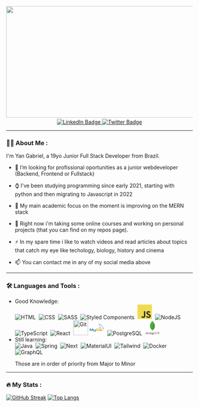<div align="center">
  <img src="https://media.giphy.com/media/L1R1tvI9svkIWwpVYr/giphy.gif" width="550" height="300"/>
  	<div id="badges">
		<a href="https://www.linkedin.com/in/gabriel-leitao/">
			<img src="https://img.shields.io/badge/LinkedIn-blue?style=for-the-badge&logo=linkedin&logoColor=white" alt="LinkedIn Badge"/>
		</a>
		<a href="https://twitter.com/yangyrru">
			<img src="https://img.shields.io/badge/Twitter-blue?style=for-the-badge&logo=twitter&logoColor=white" alt="Twitter Badge"/>
		</a>
	</div>
</div>

---


### :man_technologist: About Me :

I'm Yan Gabriel, a 19yo Junior Full Stack Developer from Brazil.
- :telescope: I’m looking for profissional oportunities as a junior webdeveloper (Backend, Frontend or Fullstack)

- :watch: I've been studying programming since early 2021, starting with python and then migrating to Javascript in 2022

- :book: My main academic focus on the moment is improving on the MERN stack

- :seedling: Right now i'm taking some online courses and working on personal projects (that you can find on my repos page).

- :zap: In my spare time i like to watch videos and read articles about topics that catch my eye like techology, biology, history and cinema

- :mailbox: You can contact me in any of my social media above

---

### :hammer_and_wrench: Languages and Tools :

<div>
    <ul>
        <li>Good Knowledge: <br/>
            <img src="https://www.w3.org/html/logo/downloads/HTML5_Badge_512.png" title="HTML5" alt="HTML" width="40" height="40"/>&nbsp;
            <img src="https://upload.wikimedia.org/wikipedia/commons/thumb/6/62/CSS3_logo.svg/2048px-CSS3_logo.svg.png"  title="CSS3" alt="CSS" width="40" height="40"/>&nbsp;
            <img src="https://sass-lang.com/assets/img/styleguide/seal-color-aef0354c.png"  title="SASS" alt="SASS" width="40" height="40"/>&nbsp;
	    <img src="https://avatars.githubusercontent.com/u/20658825?s=200&v=4"  title="Styled Components" alt="Styled Components" width="40" height="40"/>&nbsp;
            <img src="https://github.com/devicons/devicon/blob/master/icons/javascript/javascript-original.svg" title="JavaScript" alt="JavaScript" width="40" height="40"/>&nbsp;
            <img src="https://walde.co/wp-content/uploads/2016/09/nodejs_logo.png" title="NodeJS" alt="NodeJS" width="40" height="40"/>&nbsp;
	    <img src="https://upload.wikimedia.org/wikipedia/commons/thumb/4/4c/Typescript_logo_2020.svg/2048px-Typescript_logo_2020.svg.png" title="TypeScript" alt="TypeScript" width="40" height="40"/>&nbsp;
	    <img src="https://ionicframework.com/docs/icons/logo-react-icon.png" title="React" alt="React" width="40" height="40"/>&nbsp;
            <img src="https://git-scm.com/images/logos/downloads/Git-Icon-1788C.png" title="Git" **alt="Git" width="40" height="40"/>
            <img src="https://github.com/devicons/devicon/blob/master/icons/mysql/mysql-original-wordmark.svg" title="MySQL"  alt="MySQL" width="40" height="40"/>&nbsp;
	    <img src="https://upload.wikimedia.org/wikipedia/commons/thumb/2/29/Postgresql_elephant.svg/1200px-Postgresql_elephant.svg.png" title="PostgreSQL" alt="PostgreSQL" width="40" height="40"/>&nbsp;
            <img src="https://github.com/devicons/devicon/blob/master/icons/mongodb/mongodb-original-wordmark.svg" title="MongoDB"  alt="MongoDB" width="40" height="40"/>&nbsp       
       </li>
       <li>Still learning: <br/>
	    <img src="https://cdn-icons-png.flaticon.com/512/226/226777.png" title="Java" alt="Java" width="40" height="40"/>&nbsp;  
            <img src="https://seeklogo.com/images/S/spring-logo-9A2BC78AAF-seeklogo.com.png" title="Spring" alt="Spring" width="40" height="40"/>&nbsp;
	    <img src="https://ui-lib.com/blog/wp-content/uploads/2021/12/nextjs-boilerplate-logo.png" title="Next" alt="Next" width="40" height="40"/>&nbsp;   
	    <img src="https://seeklogo.com/images/M/material-ui-logo-5BDCB9BA8F-seeklogo.com.png" title="MaterialUI" alt="MaterialUI" width="50" height="40"/>&nbsp;
	    <img src="https://upload.wikimedia.org/wikipedia/commons/thumb/d/d5/Tailwind_CSS_Logo.svg/2048px-Tailwind_CSS_Logo.svg.png" title="Tailwind" alt="Tailwind" width="50" height="40"/>&nbsp;   
	       <img src="https://www.docker.com/wp-content/uploads/2022/03/vertical-logo-monochromatic.png" title="Docker" alt="Docker" width="50" height="40"/>&nbsp;  
            <img src="https://upload.wikimedia.org/wikipedia/commons/thumb/1/17/GraphQL_Logo.svg/2048px-GraphQL_Logo.svg.png" title="GraphQL" alt="GraphQL" width="40" height="40"/>&nbsp; 
	       <p>Those are in order of priority from Major to Minor</p>   
       </li>
    </ul>
</div>

---

### :fire: My Stats :
[![GitHub Streak](http://github-readme-streak-stats.herokuapp.com?user=Gryygo&theme=dark&background=000000)](https://git.io/streak-stats)
[![Top Langs](https://github-readme-stats.vercel.app/api/top-langs/?username=Gryygo&layout=compact&theme=vision-friendly-dark)](https://github.com/anuraghazra/github-readme-stats)
